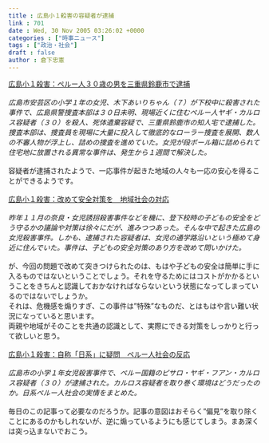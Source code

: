 ```yaml
---
title : 広島小１殺害の容疑者が逮捕
link : 701
date : Wed, 30 Nov 2005 03:26:02 +0000
categories : ["時事ニュース"]
tags : ["政治・社会"]
draft : false
author : 倉下忠憲
---
```


<A HREF="http://www.mainichi-msn.co.jp/today/news/20051130k0000m040144000c.html" TARGET="_blank">広島小１殺害：ペルー人３０歳の男を三重県鈴鹿市で逮捕</A><BR><BR><I>広島市安芸区の小学１年の女児、木下あいりちゃん（７）が下校中に殺害された事件で、広島県警捜査本部は３０日未明、現場近くに住むペルー人ヤギ・カルロス容疑者（３０）を殺人、死体遺棄容疑で、三重県鈴鹿市の知人宅で逮捕した。捜査本部は、捜査員を現場に大量に投入して徹底的なローラー捜査を展開、数人の不審人物が浮上し、詰めの捜査を進めていた。女児が段ボール箱に詰められて住宅地に放置される異常な事件は、発生から１週間で解決した。</I><BR><BR>容疑者が逮捕されたようで、一応事件が起きた地域の人々も一応の安心を得ることができるようです。<BR><BR><A HREF="http://www.mainichi-msn.co.jp/shakai/jiken/news/20051130k0000e040050000c.html" TARGET="_blank">広島小１殺害：改めて安全対策を　地域社会の対応</A><BR><BR><I>昨年１１月の奈良・女児誘拐殺害事件などを機に、登下校時の子どもの安全をどう守るかの議論や対策は徐々にだが、進みつつあった。そんな中で起きた広島の女児殺害事件。しかも、逮捕された容疑者は、女児の通学路沿いという極めて身近に住んでいた。事件は、子どもの安全対策のあり方を改めて問いかけた。</I><BR><BR>が、今回の問題で改めて突きつけられたのは、もはや子どもの安全は簡単に手に入るものではないということでしょう。それを守るためにはコストがかかるということをきちんと認識しておかなければならないという状態になってしまっているのではないでしょうか。<BR>それは、危機感を煽りすぎ、この事件は”特殊”なものだ、とはもはや言い難い状況になっていると思います。<BR>両親や地域がそのことを共通の認識として、実際にできる対策をしっかりと行って欲しいと思う。<BR><BR><A HREF="http://www.mainichi-msn.co.jp/shakai/jiken/news/20051130k0000e040048000c.html" TARGET="_blank">広島小１殺害：自称「日系」に疑問　ペルー人社会の反応</A><BR><BR><I>広島市の小学１年女児殺害事件で、ペルー国籍のピサロ・ヤギ・フアン・カルロス容疑者（３０）が逮捕された。カルロス容疑者を取り巻く環境はどうだったのか。日系ペルー人社会の実情をまとめた。</I><BR><BR>毎日のこの記事って必要なのだろうか。記事の意図はおそらく”偏見”を取り除くことにあるのかもしれないが、逆に煽っているようにも感じてしまう。まあ深くは突っ込まないでおこう。<br><br>
